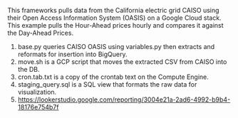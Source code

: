 This frameworks pulls data from the California electric grid CAISO using their Open Access Information System (OASIS) on a Google Cloud stack. This example pulls the Hour-Ahead prices hourly and compares it against the Day-Ahead Prices.

1. base.py queries CAISO OASIS using variables.py then extracts and reformats for insertion into BigQuery.
3. move.sh is a GCP script that moves the extracted CSV from CAISO into the DB.
4. cron.tab.txt is a copy of the crontab text on the Compute Engine.
6. staging_query.sql is a SQL view that formats the raw data for visualization.
5. https://lookerstudio.google.com/reporting/3004e21a-2ad6-4992-b9b4-18176e754b7f

